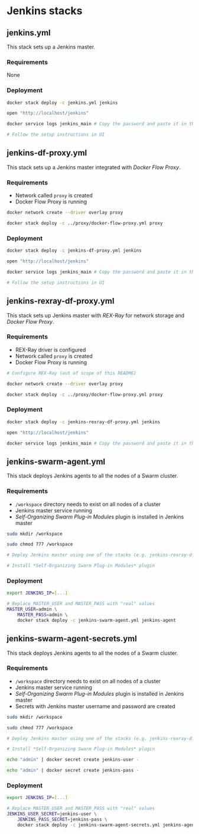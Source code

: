 # Jenkins stacks

## jenkins.yml

This stack sets up a Jenkins master.

### Requirements

None

### Deployment

```bash
docker stack deploy -c jenkins.yml jenkins

open "http://localhost/jenkins"

docker service logs jenkins_main # Copy the password and paste it in the UI

# Follow the setup instructions in UI
```

## jenkins-df-proxy.yml

This stack sets up a Jenkins master integrated with *Docker Flow Proxy*.

### Requirements

* Network called `proxy` is created
* Docker Flow Proxy is running

```bash
docker network create --driver overlay proxy

docker stack deploy -c ../proxy/docker-flow-proxy.yml proxy
```

### Deployment

```bash
docker stack deploy -c jenkins-df-proxy.yml jenkins

open "http://localhost/jenkins"

docker service logs jenkins_main # Copy the password and paste it in the UI

# Follow the setup instructions in UI
```

## jenkins-rexray-df-proxy.yml

This stack sets up Jenkins master with *REX-Ray* for network storage and *Docker Flow Proxy*.

### Requirements

* REX-Ray driver is configured
* Network called `proxy` is created
* Docker Flow Proxy is running

```bash
# Configure REX-Ray (out of scope of this README)

docker network create --driver overlay proxy

docker stack deploy -c ../proxy/docker-flow-proxy.yml proxy
```

### Deployment

```bash
docker stack deploy -c jenkins-rexray-df-proxy.yml jenkins

open "http://localhost/jenkins"

docker service logs jenkins_main # Copy the password and paste it in the UI
```

## jenkins-swarm-agent.yml

This stack deploys Jenkins agents to all the nodes of a Swarm cluster.

### Requirements

* `/workspace` directory needs to exist on all nodes of a cluster
* Jenkins master service running
* *Self-Organizing Swarm Plug-in Modules* plugin is installed in Jenkins master

```bash
sudo mkdir /workspace

sudo chmod 777 /workspace

# Deploy Jenkins master using one of the stacks (e.g. jenkins-rexray-df-proxy.yml)

# Install *Self-Organizing Swarm Plug-in Modules* plugin
```

### Deployment

```bash
export JENKINS_IP=[...]

# Replace MASTER_USER and MASTER_PASS with "real" values
MASTER_USER=admin \
    MASTER_PASS=admin \
    docker stack deploy -c jenkins-swarm-agent.yml jenkins-agent
```

## jenkins-swarm-agent-secrets.yml

This stack deploys Jenkins agents to all the nodes of a Swarm cluster.

### Requirements

* `/workspace` directory needs to exist on all nodes of a cluster
* Jenkins master service running
* *Self-Organizing Swarm Plug-in Modules* plugin is installed in Jenkins master
* Secrets with Jenkins master username and password are created

```bash
sudo mkdir /workspace

sudo chmod 777 /workspace

# Deploy Jenkins master using one of the stacks (e.g. jenkins-rexray-df-proxy.yml)

# Install *Self-Organizing Swarm Plug-in Modules* plugin

echo "admin" | docker secret create jenkins-user -

echo "admin" | docker secret create jenkins-pass -
```

### Deployment

```bash
export JENKINS_IP=[...]

# Replace MASTER_USER and MASTER_PASS with "real" values
JENKINS_USER_SECRET=jenkins-user \
    JENKINS_PASS_SECRET=jenkins-pass \
    docker stack deploy -c jenkins-swarm-agent-secrets.yml jenkins-agent
```

